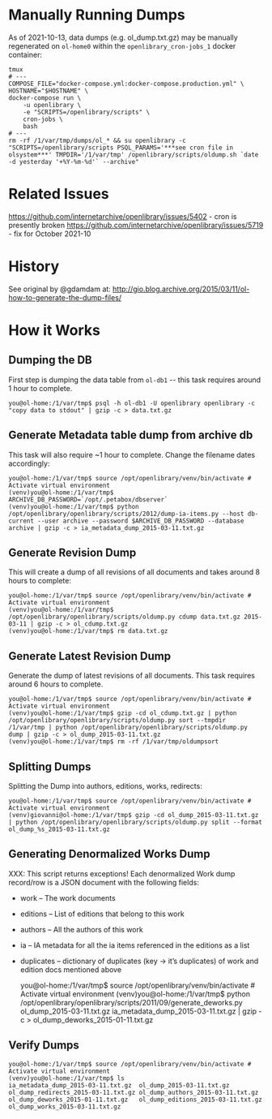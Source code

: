 # Manually Running Dumps

As of 2021-10-13, data dumps (e.g. ol_dump.txt.gz) may be manually regenerated on `ol-home0` within the `openlibrary_cron-jobs_1` docker container:

```
tmux
# ---
COMPOSE_FILE="docker-compose.yml:docker-compose.production.yml" \
HOSTNAME="$HOSTNAME" \
docker-compose run \
    -u openlibrary \
    -e "SCRIPTS=/openlibrary/scripts" \
    cron-jobs \
    bash
# ---
rm -rf /1/var/tmp/dumps/ol_* && su openlibrary -c "SCRIPTS=/openlibrary/scripts PSQL_PARAMS='***see cron file in olsystem***' TMPDIR='/1/var/tmp' /openlibrary/scripts/oldump.sh `date -d yesterday '+%Y-%m-%d'` --archive"
```
# Related Issues

https://github.com/internetarchive/openlibrary/issues/5402 - cron is presently broken
https://github.com/internetarchive/openlibrary/issues/5719 - fix for October 2021-10


# History

See original by @gdamdam at: http://gio.blog.archive.org/2015/03/11/ol-how-to-generate-the-dump-files/

# How it Works

## Dumping the DB

First step is dumping the data table from `ol-db1` -- this task requires around 1 hour to complete.

    you@ol-home:/1/var/tmp$ psql -h ol-db1 -U openlibrary openlibrary -c "copy data to stdout" | gzip -c > data.txt.gz

## Generate Metadata table dump from archive db

This task will also require ~1 hour to complete. Change the filename dates accordingly:

    you@ol-home:/1/var/tmp$ source /opt/openlibrary/venv/bin/activate # Activate virtual environment
    (venv)you@ol-home:/1/var/tmp$ ARCHIVE_DB_PASSWORD=`/opt/.petabox/dbserver`
    (venv)you@ol-home:/1/var/tmp$ python /opt/openlibrary/openlibrary/scripts/2012/dump-ia-items.py --host db-current --user archive --password $ARCHIVE_DB_PASSWORD --database archive | gzip -c > ia_metadata_dump_2015-03-11.txt.gz

## Generate Revision Dump

This will create a dump of all revisions of all documents and takes around 8 hours to complete:

    you@ol-home:/1/var/tmp$ source /opt/openlibrary/venv/bin/activate # Activate virtual environment
    (venv)you@ol-home:/1/var/tmp$ /opt/openlibrary/openlibrary/scripts/oldump.py cdump data.txt.gz 2015-03-11 | gzip -c > ol_cdump.txt.gz
    (venv)you@ol-home:/1/var/tmp$ rm data.txt.gz

## Generate Latest Revision Dump

Generate the dump of latest revisions of all documents. This task requires around 6 hours to complete.

    you@ol-home:/1/var/tmp$ source /opt/openlibrary/venv/bin/activate # Activate virtual environment
    (venv)you@ol-home:/1/var/tmp$ gzip -cd ol_cdump.txt.gz | python /opt/openlibrary/openlibrary/scripts/oldump.py sort --tmpdir /1/var/tmp | python /opt/openlibrary/openlibrary/scripts/oldump.py dump | gzip -c > ol_dump_2015-03-11.txt.gz
    (venv)you@ol-home:/1/var/tmp$ rm -rf /1/var/tmp/oldumpsort

## Splitting Dumps

Splitting the Dump into authors, editions, works, redirects:

    you@ol-home:/1/var/tmp$ source /opt/openlibrary/venv/bin/activate # Activate virtual environment
    (venv)giovanni@ol-home:/1/var/tmp$ gzip -cd ol_dump_2015-03-11.txt.gz | python /opt/openlibrary/openlibrary/scripts/oldump.py split --format ol_dump_%s_2015-03-11.txt.gz

## Generating Denormalized Works Dump

XXX: This script returns exceptions!
Each denormalized Work dump record/row is a JSON document with the following fields:

- work – The work documents
- editions – List of editions that belong to this work
- authors – All the authors of this work
- ia – IA metadata for all the ia items referenced in the editions as a list
- duplicates – dictionary of duplicates (key -> it’s duplicates) of work and edition docs mentioned above

    you@ol-home:/1/var/tmp$ source /opt/openlibrary/venv/bin/activate # Activate virtual environment
    (venv)you@ol-home:/1/var/tmp$ python /opt/openlibrary/openlibrary/scripts/2011/09/generate_deworks.py ol_dump_2015-03-11.txt.gz ia_metadata_dump_2015-03-11.txt.gz | gzip -c > ol_dump_deworks_2015-01-11.txt.gz

## Verify Dumps

    you@ol-home:/1/var/tmp$ source /opt/openlibrary/venv/bin/activate # Activate virtual environment
    (venv)you@ol-home:/1/var/tmp$ ls
    ia_metadata_dump_2015-03-11.txt.gz  ol_dump_2015-03-11.txt.gz
    ol_dump_redirects_2015-03-11.txt.gz ol_dump_authors_2015-03-11.txt.gz
    ol_dump_deworks_2015-01-11.txt.gz   ol_dump_editions_2015-03-11.txt.gz
    ol_dump_works_2015-03-11.txt.gz
